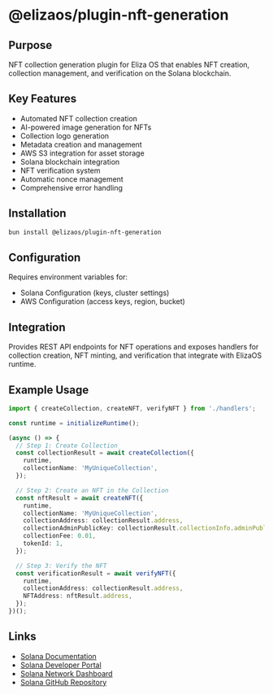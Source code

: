 # @elizaos/plugin-nft-generation

## Purpose

NFT collection generation plugin for Eliza OS that enables NFT creation, collection management, and verification on the Solana blockchain.

## Key Features

- Automated NFT collection creation
- AI-powered image generation for NFTs
- Collection logo generation
- Metadata creation and management
- AWS S3 integration for asset storage
- Solana blockchain integration
- NFT verification system
- Automatic nonce management
- Comprehensive error handling

## Installation

```bash
bun install @elizaos/plugin-nft-generation
```

## Configuration

Requires environment variables for:

- Solana Configuration (keys, cluster settings)
- AWS Configuration (access keys, region, bucket)

## Integration

Provides REST API endpoints for NFT operations and exposes handlers for collection creation, NFT minting, and verification that integrate with ElizaOS runtime.

## Example Usage

```typescript
import { createCollection, createNFT, verifyNFT } from './handlers';

const runtime = initializeRuntime();

(async () => {
  // Step 1: Create Collection
  const collectionResult = await createCollection({
    runtime,
    collectionName: 'MyUniqueCollection',
  });

  // Step 2: Create an NFT in the Collection
  const nftResult = await createNFT({
    runtime,
    collectionName: 'MyUniqueCollection',
    collectionAddress: collectionResult.address,
    collectionAdminPublicKey: collectionResult.collectionInfo.adminPublicKey,
    collectionFee: 0.01,
    tokenId: 1,
  });

  // Step 3: Verify the NFT
  const verificationResult = await verifyNFT({
    runtime,
    collectionAddress: collectionResult.address,
    NFTAddress: nftResult.address,
  });
})();
```

## Links

- [Solana Documentation](https://docs.solana.com/)
- [Solana Developer Portal](https://solana.com/developers)
- [Solana Network Dashboard](https://solscan.io/)
- [Solana GitHub Repository](https://github.com/solana-labs/solana)

